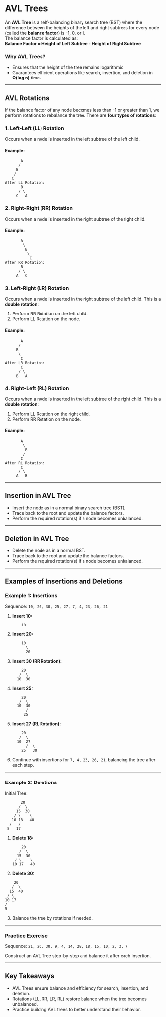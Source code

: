# **AVL Trees**

An **AVL Tree** is a self-balancing binary search tree (BST) where the difference between the heights of the left and right subtrees for every node (called the **balance factor**) is -1, 0, or 1.  
The balance factor is calculated as:  
**Balance Factor = Height of Left Subtree - Height of Right Subtree**

### **Why AVL Trees?**

- Ensures that the height of the tree remains logarithmic.
- Guarantees efficient operations like search, insertion, and deletion in **O(log n)** time.

---

## **AVL Rotations**

If the balance factor of any node becomes less than -1 or greater than 1, we perform rotations to rebalance the tree. There are **four types of rotations**:

### **1. Left-Left (LL) Rotation**

Occurs when a node is inserted in the left subtree of the left child.

#### Example:

```plaintext
       A
      /
     B
    /
   C
After LL Rotation:
       B
      / \
     C   A
```

### **2. Right-Right (RR) Rotation**

Occurs when a node is inserted in the right subtree of the right child.

#### Example:

```plaintext
       A
        \
         B
          \
           C
After RR Rotation:
       B
      / \
     A   C
```

### **3. Left-Right (LR) Rotation**

Occurs when a node is inserted in the right subtree of the left child. This is a **double rotation**:

1. Perform RR Rotation on the left child.
2. Perform LL Rotation on the node.

#### Example:

```plaintext
       A
      /
     B
      \
       C
After LR Rotation:
       C
      / \
     B   A
```

### **4. Right-Left (RL) Rotation**

Occurs when a node is inserted in the left subtree of the right child. This is a **double rotation**:

1. Perform LL Rotation on the right child.
2. Perform RR Rotation on the node.

#### Example:

```plaintext
       A
        \
         B
        /
       C
After RL Rotation:
       C
      / \
     A   B
```

---

## **Insertion in AVL Tree**

- Insert the node as in a normal binary search tree (BST).
- Trace back to the root and update the balance factors.
- Perform the required rotation(s) if a node becomes unbalanced.

---

## **Deletion in AVL Tree**

- Delete the node as in a normal BST.
- Trace back to the root and update the balance factors.
- Perform the required rotation(s) if a node becomes unbalanced.

---

## **Examples of Insertions and Deletions**

### **Example 1: Insertions**

Sequence: `10, 20, 30, 25, 27, 7, 4, 23, 26, 21`

1. **Insert 10:**
    
    ```plaintext
        10
    ```
    
2. **Insert 20:**
    
    ```plaintext
        10
          \
          20
    ```
    
3. **Insert 30 (RR Rotation):**
    
    ```plaintext
        20
       /  \
      10  30
    ```
    
4. **Insert 25:**
    
    ```plaintext
        20
       /  \
      10  30
          /
         25
    ```
    
5. **Insert 27 (RL Rotation):**
    
    ```plaintext
        20
       /  \
      10  27
          /  \
        25   30
    ```
    
6. Continue with insertions for `7, 4, 23, 26, 21`, balancing the tree after each step.
    

---

### **Example 2: Deletions**

Initial Tree:

```plaintext
       20
      /  \
     15  30
    / \    \
   10 18   40
  /   /
 5   17
```

1. **Delete 18:**
    
    ```plaintext
        20
       /  \
      15  30
     / \    \
    10 17   40
    ```
    

2. **Delete 30:**  

````plaintext
    20
   /  \
  15  40
 / \    
10 17    
/   
5   
````

3. Balance the tree by rotations if needed.

---

### **Practice Exercise**

Sequence: `21, 26, 30, 9, 4, 14, 28, 18, 15, 10, 2, 3, 7`

Construct an AVL Tree step-by-step and balance it after each insertion.

---

## **Key Takeaways**

- AVL Trees ensure balance and efficiency for search, insertion, and deletion.
- Rotations (LL, RR, LR, RL) restore balance when the tree becomes unbalanced.
- Practice building AVL trees to better understand their behavior.
